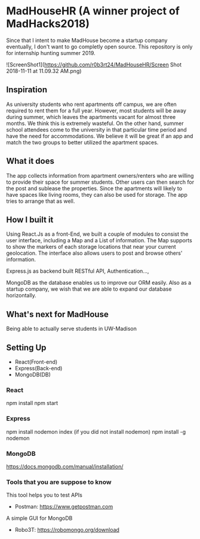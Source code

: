# MadHouseHR (A winner project of MadHacks2018)

Since that I intent to make MadHouse become a startup company eventually, I don't want to go completly open source.
This repository is only for internship hunting summer 2019. 

![ScreenShot1](https://github.com/r0b3rt24/MadHouseHR/Screen Shot 2018-11-11 at 11.09.32 AM.png)

## Inspiration
As university students who rent apartments off campus, we are often required to rent them for a full year. However, most students will be away during summer, which leaves the apartments vacant for almost three months. We think this is extremely wasteful. On the other hand, summer school attendees come to the university in that particular time period and have the need for accommodations. We believe it will be great if an app and match the two groups to better utilized the apartment spaces.

## What it does
The app collects information from apartment owners/renters who are willing to provide their space for summer students. Other users can then search for the post and sublease the properties. Since the apartments will likely to have spaces like living rooms, they can also be used for storage. The app tries to arrange that as well.

## How I built it
Using React.Js as a front-End, we built a couple of modules to consist the user interface, including a Map and a List of information. The Map supports to show the markers of each storage locations that near your current geolocation. The interface also allows users to post and browse others' information.

Express.js as backend built RESTful API, Authentication...,

MongoDB as the database enables us to improve our ORM easily. Also as a startup company, we wish that we are able to expand our database horizontally. 

## What's next for MadHouse
Being able to actually serve students in UW-Madison

## Setting Up

- React(Front-end)
- Express(Back-end)
- MongoDB(DB)

### React
npm install
npm start

### Express
npm install
nodemon index
(if you did not install nodemon)
npm install -g nodemon

### MongoDB
https://docs.mongodb.com/manual/installation/

### Tools that you are suppose to know
This tool helps you to test APIs 
- Postman: https://www.getpostman.com

A simple GUI for MongoDB
- Robo3T: https://robomongo.org/download

